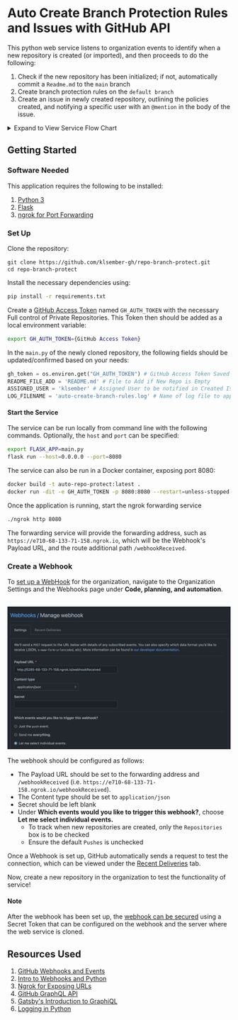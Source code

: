 # Auto Create Branch Protection Rules and Issues with GitHub API

This python web service listens to organization events to identify when a new repository is created (or imported), and then proceeds to do the following:

1. Check if the new repository has been initialized; if not, automatically commit a `Readme.md` to the `main` branch
2. Create branch protection rules on the `default branch`
3. Create an issue in newly created repository, outlining the policies created, and notifying a specific user with an `@mention` in the body of the issue.

<details>
<summary>Expand to View Service Flow Chart</summary>

[![auto-repo-protect](https://mermaid.ink/img/pako:eNp1Us1O4zAQfpWRT0aCF-gBRJvQBrSrVWGFkHJxnUk7IrErewwqlHdfx3GBaHdzisbf33z2u9C2QTETbWdf9U45hoeiNhC_a_nbowPtUDF6WBKvwgbWuLee2LrDGVxcXMJc5gPsiT2UL2j4bBSYJ8BCPuJmZ-0zONRILzgFLRKokCvlgXcYQSd92CAaIENMqqM3bK4ypUiU4097hFLeI0ODrQodw8Ypo3fAFqzbKkNvismaz2OPzGS2WaVMKktZ_cM3ooD6vXX85bocXZ_QH2ElH6YU8mAsxw72fMj4VcLfyEXqDyrvAw7RtDUtuT7rw2vc2wet0fs2dFOvYcNKVp8N_BX0ENX62PuwFqzL6-JHOVhM-8iaVdK8PeWZj139cpZRp5rWoYt3862vCf1mpE9uIHWRR7dpdDddt0FW1A3h_mc3vq4mmgwy4lz06HpFTXyR78OkFnHnHmsxi785WC1q8xGhYd9EbtkMZYhZqzqP50IFtvcHo8WMXcATqCC1darPqI8_Oz75iw)](https://mermaid.live/edit#pako:eNp1Us1O4zAQfpWRT0aCF-gBRJvQBrSrVWGFkHJxnUk7IrErewwqlHdfx3GBaHdzisbf33z2u9C2QTETbWdf9U45hoeiNhC_a_nbowPtUDF6WBKvwgbWuLee2LrDGVxcXMJc5gPsiT2UL2j4bBSYJ8BCPuJmZ-0zONRILzgFLRKokCvlgXcYQSd92CAaIENMqqM3bK4ypUiU4097hFLeI0ODrQodw8Ypo3fAFqzbKkNvismaz2OPzGS2WaVMKktZ_cM3ooD6vXX85bocXZ_QH2ElH6YU8mAsxw72fMj4VcLfyEXqDyrvAw7RtDUtuT7rw2vc2wet0fs2dFOvYcNKVp8N_BX0ENX62PuwFqzL6-JHOVhM-8iaVdK8PeWZj139cpZRp5rWoYt3862vCf1mpE9uIHWRR7dpdDddt0FW1A3h_mc3vq4mmgwy4lz06HpFTXyR78OkFnHnHmsxi785WC1q8xGhYd9EbtkMZYhZqzqP50IFtvcHo8WMXcATqCC1darPqI8_Oz75iw)

<br>
</details>

## Getting Started

### Software Needed

This application requires the following to be installed:

1. [Python 3](https://www.python.org/downloads/)
2. [Flask](https://flask.palletsprojects.com/en/2.0.x/installation/)
3. [ngrok for Port Forwarding](https://ngrok.com/download)

### Set Up

Clone the repository:

```git
git clone https://github.com/klsember-gh/repo-branch-protect.git
cd repo-branch-protect
```

Install the necessary dependencies using:

```bash
pip install -r requirements.txt
```

Create a [GitHub Access Token](https://docs.github.com/en/authentication/keeping-your-account-and-data-secure/creating-a-personal-access-token) named `GH_AUTH_TOKEN` with the necessary Full control of Private Repositories. This Token then should be added as a local environment variable:

```bash
export GH_AUTH_TOKEN={GitHub Access Token}
```

In the `main.py` of the newly cloned repository, the following fields should be updated/confirmed based on your needs:

```py
gh_token = os.environ.get("GH_AUTH_TOKEN") # GitHub Access Token Saved to Environment
README_FILE_ADD = 'README.md' # File to Add if New Repo is Empty
ASSIGNED_USER = 'klsember' # Assigned User to be notified in Created Issues
LOG_FILENAME = 'auto-create-branch-rules.log' # Name of log file to append to stored within the repo
```

#### Start the Service
The service can be run locally from command line with the following commands. Optionally, the `host` and `port` can be specified:

```bash
export FLASK_APP=main.py
flask run --host=0.0.0.0 --port=8080
```

The service can also be run in a Docker container, exposing port 8080:

```bash
docker build -t auto-repo-protect:latest .
docker run -dit -e GH_AUTH_TOKEN -p 8080:8080 --restart=unless-stopped auto-repo-protect:latest

```

Once the application is running, start the ngrok forwarding service

```bash
./ngrok http 8080
```

The forwarding service will provide the forwarding address, such as `https://e710-68-133-71-158.ngrok.io`, which will be the Webhook's Payload URL, and the route additional path `/webhookReceived`. 

### Create a Webhook

To [set up a WebHook](https://docs.github.com/en/developers/webhooks-and-events/webhooks/creating-webhooks#setting-up-a-webhook) for the organization, navigate to the Organization Settings and the Webhooks page under **Code, planning, and automation**.

<br>

<img src="resources/webhookpage.png" alt="webhookpage" width="700"/>

<br>

The webhook should be configured as follows:

* The Payload URL should be set to the forwarding address and `/webhookReceived` (i.e. `https://e710-68-133-71-158.ngrok.io/webhookReceived`).
* The Content type should be set to `application/json`
* Secret should be left blank
* Under **Which events would you like to trigger this webhook?**, choose **Let me select individual events.**
    * To track when new repositories are created,  only the `Repositories` box is to be checked
    * Ensure the default `Pushes` is unchecked

Once a Webhook is set up, GitHub automatically sends a request to test the connection, which can be viewed under the [Recent Deliveries](https://docs.github.com/en/developers/webhooks-and-events/webhooks/testing-webhooks#listing-recent-deliveries) tab.

Now, create a new repository in the organization to test the functionality of service!

#### Note

After the webhook has been set up, the [webhook can be secured](https://docs.github.com/en/developers/webhooks-and-events/webhooks/securing-your-webhooks) using a Secret Token that can be configured on the webhook and the server where the web service is cloned.

## Resources Used

1. [GitHub Webhooks and Events](https://docs.github.com/en/developers/webhooks-and-events/webhooks/webhook-events-and-payloads)
2. [Intro to Webhooks and Python](https://towardsdatascience.com/intro-to-webhooks-and-how-to-receive-them-with-python-d5f6dd634476)
3. [Ngrok for Exposing URLs](https://ngrok.com/docs#getting-started-expose)
4. [GitHub GraphQL API](https://docs.github.com/en/graphql)
5. [Gatsby's Introduction to GraphiQL](https://www.gatsbyjs.com/docs/how-to/querying-data/running-queries-with-graphiql/)
6. [Logging in Python](https://realpython.com/python-logging/)